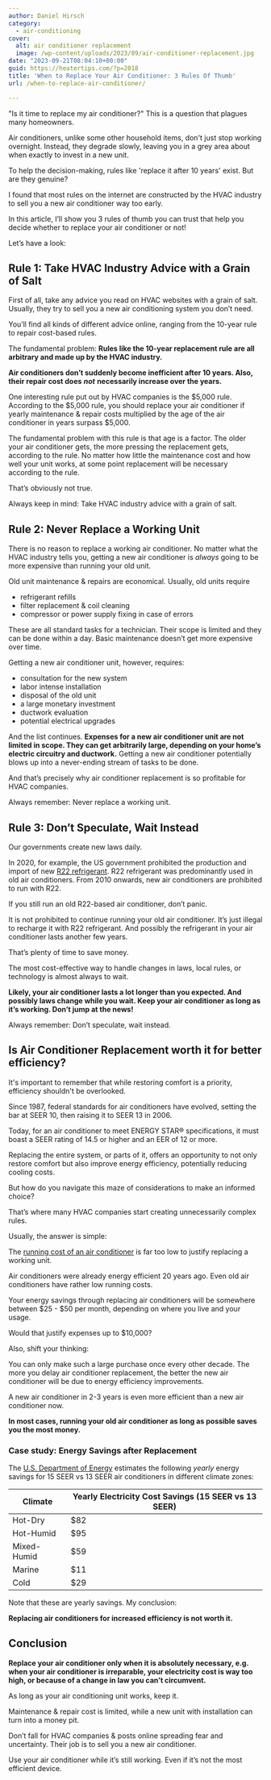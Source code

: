 ```yaml
---
author: Daniel Hirsch
category:
  - air-conditioning
cover:
  alt: air conditioner replacement
  image: /wp-content/uploads/2023/09/air-conditioner-replacement.jpg
date: "2023-09-21T08:04:10+00:00"
guid: https://heatertips.com/?p=2018
title: 'When to Replace Your Air Conditioner: 3 Rules Of Thumb'
url: /when-to-replace-air-conditioner/

---
```

"Is it time to replace my air conditioner?" This is a question that plagues many homeowners.

Air conditioners, unlike some other household items, don't just stop working overnight. Instead, they degrade slowly, leaving you in a grey area about when exactly to invest in a new unit.

To help the decision-making, rules like 'replace it after 10 years' exist. But are they genuine?

I found that most rules on the internet are constructed by the HVAC industry to sell you a new air conditioner way too early.

In this article, I’ll show you 3 rules of thumb you can trust that help you decide whether to replace your air conditioner or not!

Let’s have a look:

## Rule 1: Take HVAC Industry Advice with a Grain of Salt

First of all, take any advice you read on HVAC websites with a grain of salt. Usually, they try to sell you a new air conditioning system you don’t need.

You’ll find all kinds of different advice online, ranging from the 10-year rule to repair cost-based rules.

The fundamental problem: **Rules like the 10-year replacement rule are all arbitrary and made up by the HVAC industry.**

**Air conditioners don’t suddenly become inefficient after 10 years. Also, their repair cost does** **_not_** **necessarily increase over the years.**

One interesting rule put out by HVAC companies is the $5,000 rule. According to the $5,000 rule, you should replace your air conditioner if yearly maintenance & repair costs multiplied by the age of the air conditioner in years surpass $5,000.

The fundamental problem with this rule is that age is a factor. The older your air conditioner gets, the more pressing the replacement gets, according to the rule. No matter how little the maintenance cost and how well your unit works, at some point replacement will be necessary according to the rule.

That’s obviously not true.

Always keep in mind: Take HVAC industry advice with a grain of salt.

## Rule 2: Never Replace a Working Unit

There is no reason to replace a working air conditioner. No matter what the HVAC industry tells you, getting a new air conditioner is _always_ going to be more expensive than running your old unit.

Old unit maintenance & repairs are economical. Usually, old units require

- refrigerant refills
- filter replacement & coil cleaning
- compressor or power supply fixing in case of errors

These are all standard tasks for a technician. Their scope is limited and they can be done within a day. Basic maintenance doesn’t get more expensive over time.

Getting a new air conditioner unit, however, requires:

- consultation for the new system
- labor intense installation
- disposal of the old unit
- a large monetary investment
- ductwork evaluation
- potential electrical upgrades

And the list continues. **Expenses for a new air conditioner unit are not limited in scope. They can get arbitrarily large, depending on your home’s electric circuitry and ductwork.** Getting a new air conditioner potentially blows up into a never-ending stream of tasks to be done.

And that’s precisely why air conditioner replacement is so profitable for HVAC companies.

Always remember: Never replace a working unit.

## Rule 3: Don’t Speculate, Wait Instead

Our governments create new laws daily.

In 2020, for example, the US government prohibited the production and import of new [R22 refrigerant](https://www.supertechhvac.com/r22-freon-ac/). R22 refrigerant was predominantly used in old air conditioners. From 2010 onwards, new air conditioners are prohibited to run with R22.

If you still run an old R22-based air conditioner, don’t panic.

It is not prohibited to continue running your old air conditioner. It’s just illegal to recharge it with R22 refrigerant. And possibly the refrigerant in your air conditioner lasts another few years.

That’s plenty of time to save money.

The most cost-effective way to handle changes in laws, local rules, or technology is almost always to wait.

**Likely, your air conditioner lasts a lot longer than you expected. And possibly laws change while you wait. Keep your air conditioner as long as it’s working. Don’t jump at the news!**

Always remember: Don’t speculate, wait instead.

## Is Air Conditioner Replacement worth it for better efficiency?

It's important to remember that while restoring comfort is a priority, efficiency shouldn't be overlooked.

Since 1987, federal standards for air conditioners have evolved, setting the bar at SEER 10, then raising it to SEER 13 in 2006.

Today, for an air conditioner to meet ENERGY STAR® specifications, it must boast a SEER rating of 14.5 or higher and an EER of 12 or more.

Replacing the entire system, or parts of it, offers an opportunity to not only restore comfort but also improve energy efficiency, potentially reducing cooling costs.

But how do you navigate this maze of considerations to make an informed choice?

That’s where many HVAC companies start creating unnecessarily complex rules.

Usually, the answer is simple:

The [running cost of an air conditioner](/swamp-cooler-vs-air-conditioner-comparison/) is far too low to justify replacing a working unit.

Air conditioners were already energy efficient 20 years ago. Even old air conditioners have rather low running costs.

Your energy savings through replacing air conditioners will be somewhere between $25 - $50 per month, depending on where you live and your usage.

Would that justify expenses up to $10,000?

Also, shift your thinking:

You can only make such a large purchase once every other decade. The more you delay air conditioner replacement, the better the new air conditioner will be due to energy efficiency improvements.

A new air conditioner in 2-3 years is even more efficient than a new air conditioner now.

**In most cases, running your old air conditioner as long as possible saves you the most money.**

### Case study: Energy Savings after Replacement

The [U.S. Department of Energy](https://www.nrel.gov/docs/fy13osti/56283.pdf) estimates the following _yearly_ energy savings for 15 SEER vs 13 SEER air conditioners in different climate zones:

Climate | Yearly Electricity Cost Savings (15 SEER vs 13 SEER)
-- | --
Hot-Dry | $82
Hot-Humid | $95
Mixed-Humid | $59
Marine | $11
Cold | $29

Note that these are yearly savings. My conclusion:

**Replacing air conditioners for increased efficiency is not worth it.**

## Conclusion

**Replace your air conditioner only when it is absolutely necessary, e.g. when your air conditioner is irreparable, your electricity cost is way too high, or because of a change in law you can’t circumvent.**

As long as your air conditioning unit works, keep it.

Maintenance & repair cost is limited, while a new unit with installation can turn into a money pit.

Don’t fall for HVAC companies & posts online spreading fear and uncertainty. Their job is to sell you a new air conditioner.

Use your air conditioner while it’s still working. Even if it’s not the most efficient device.
